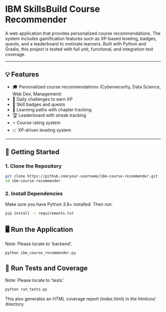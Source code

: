 # IBM SkillsBuild Course Recommender

A web application that provides personalized course recommendations. The system includes gamification features such as XP-based leveling, badges, quests, and a leaderboard to motivate learners. Built with Python and Gradio, this project is tested with full unit, functional, and integration test coverage.

---

## 💡 Features

- 🎓 Personalized course recommendations (Cybersecurity, Data Science, Web Dev, Management)
- 🧩 Daily challenges to earn XP
- 🏅 Skill badges and quests
- 🧬 Learning paths with chapter tracking
- 🏆 Leaderboard with streak tracking
- ⭐ Course rating system
- 📈 XP-driven leveling system

---

## 🚀 Getting Started

### 1. Clone the Repository

```bash
git clone https://github.com/your-username/ibm-course-recommender.git
cd ibm-course-recommender
```

### 2. Install Dependencies
Make sure you have Python 3.8+ installed. Then run:
```bash
pip install -r requirements.txt
```

## 🖥️ Run the Application
Note: Please locate to 'backend'.
```bash
python ibm_course_recommender.py
```

## 🧪 Run Tests and Coverage
Note: Please locate to 'tests'.
```bash
python run_tests.py
```
This also generates an HTML coverage report (index.html) in the htmlcov/ directory.

